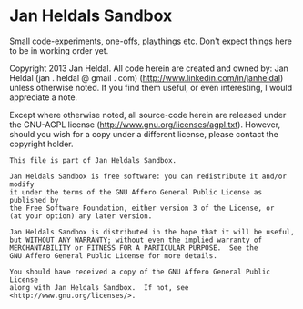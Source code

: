 Jan Heldals Sandbox
===================

Small code-experiments, one-offs, playthings etc. Don't expect things here to be in working order yet.

Copyright 2013 Jan Heldal.
All code herein are created and owned by:
 Jan Heldal (jan . heldal @ gmail . com) (http://www.linkedin.com/in/janheldal)
 unless otherwise noted.
If you find them useful, or even interesting, I would appreciate a note.

Except where otherwise noted, all source-code herein are released under the GNU-AGPL license (http://www.gnu.org/licenses/agpl.txt).
However, should you wish for a copy under a different license, please contact the copyright holder.

    This file is part of Jan Heldals Sandbox.

    Jan Heldals Sandbox is free software: you can redistribute it and/or modify
    it under the terms of the GNU Affero General Public License as published by
    the Free Software Foundation, either version 3 of the License, or
    (at your option) any later version.

    Jan Heldals Sandbox is distributed in the hope that it will be useful,
    but WITHOUT ANY WARRANTY; without even the implied warranty of
    MERCHANTABILITY or FITNESS FOR A PARTICULAR PURPOSE.  See the
    GNU Affero General Public License for more details.

    You should have received a copy of the GNU Affero General Public License
    along with Jan Heldals Sandbox.  If not, see <http://www.gnu.org/licenses/>.
